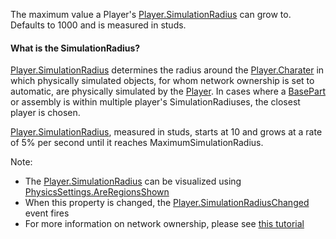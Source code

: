 The maximum value a Player's [Player.SimulationRadius](https://create.roblox.com/docs/reference/engine/classes/Player#SimulationRadius) can grow to.
Defaults to 1000 and is measured in studs.

#### What is the SimulationRadius?

[Player.SimulationRadius](https://create.roblox.com/docs/reference/engine/classes/Player#SimulationRadius) determines the radius around the
[Player.Charater](https://create.roblox.com/docs/reference/engine/classes/Player#Charater) in which physically simulated objects, for whom network
ownership is set to automatic, are physically simulated by the [Player](https://create.roblox.com/docs/reference/engine/classes/Player).
In cases where a [BasePart](https://create.roblox.com/docs/reference/engine/classes/BasePart) or assembly is within multiple player's
SimulationRadiuses, the closest player is chosen.

[Player.SimulationRadius](https://create.roblox.com/docs/reference/engine/classes/Player#SimulationRadius), measured in studs, starts at 10 and grows at a
rate of 5% per second until it reaches MaximumSimulationRadius.

Note:

- The [Player.SimulationRadius](https://create.roblox.com/docs/reference/engine/classes/Player#SimulationRadius) can be visualized using
  [PhysicsSettings.AreRegionsShown](https://create.roblox.com/docs/reference/engine/classes/PhysicsSettings#AreRegionsShown)
- When this property is changed, the [Player.SimulationRadiusChanged](https://create.roblox.com/docs/reference/engine/classes/Player#SimulationRadiusChanged)
  event fires
- For more information on network ownership, please see [this tutorial][1]

[1]: https://developer.roblox.com/articles/Network-Ownership
